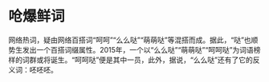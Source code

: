 # 呛爆鲜词

网络热词，疑由网络百搭词“呵呵”“么么哒”“萌萌哒”等混搭而成。据此，“哒”也顺势生发出一个百搭词缀属性。2015年，一个以“么么哒”“萌萌哒”“呵呵哒”为词语榜样的词群或将诞生。“呵呵哒”便是其中一员，此外，据说，“么么哒”还有了它的反义词：呸呸呸。